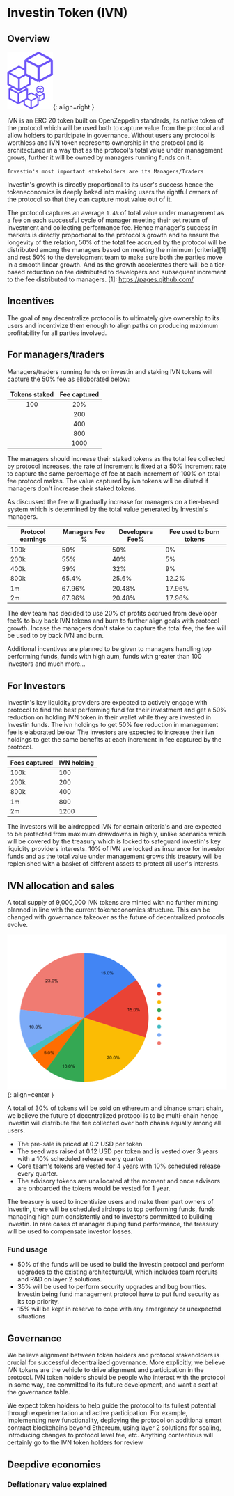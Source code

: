 # Investin Token (IVN)

## Overview

![Placeholder](assets/logo.png){: align=right }

IVN is an ERC 20 token built on OpenZeppelin standards, its native token of the protocol which will be used both to capture value from the protocol and allow holders to participate in governance. Without users any protocol is worthless and IVN token represents ownership in the protocol and is architectured in a way that as the protocol's total value under management grows, further it will be owned by managers running funds on it.

 `Investin's most important stakeholders are its Managers/Traders`


Investin's growth is directly proportional to its user's success hence the tokeneconomics is deeply baked into making users the rightful owners of the protocol so that they can capture most value out of it.

The protocol captures an average `1.4%` of total value under management as a fee on each successful cycle of manager meeting their set return of investment and collecting performance fee. Hence manager's success in markets is directly proportional to the protocol's growth and to ensure the longevity of the relation, 50% of the total fee accrued by the protocol will be distributed among the managers based on meeting the minimum [criteria][1] and rest 50% to the development team to make sure both the parties move in a smooth linear growth. 
And as the growth accelerates there will be a tier-based reduction on fee distributed to developers and subsequent increment to the fee distributed to managers.
[1]: https://pages.github.com/
## Incentives 

The goal of any decentralize protocol is to ultimately give ownership to its users and incentivize them enough to align paths on producing maximum profitability for all parties involved.

## For managers/traders

Managers/traders running funds on investin and staking IVN tokens will capture the 50% fee as elloborated below: 

| Tokens staked      | Fee captured                          |
| :---------: | :----------------------------------: |
| 100       | 20%   |
    | 200       | 40% |
    | 400    | 60% |
    | 800    | 80% |
    | 1000    | 100% |

The managers should increase their staked tokens as the total fee collected by protocol increases, the rate of increment is fixed at a 50% increment rate to capture the same percentage of fee at each increment of 100% on total fee protocol makes. The value captured by ivn tokens will be diluted if managers don't increase their staked tokens.

As discussed the fee will gradually increase for managers on a tier-based system which is determined by the total value generated by Investin's managers.

| Protocol earnings| Managers Fee %|Developers Fee%| Fee used to burn tokens |
| ----------- | -------------- | -------------- | -------------- |
| 100k       | 50%|           50%      |  0% |
|   200k       | 55%|             40%  | 5% |
| 400k    | 59% |         32%         | 9% |
| 800k    | 65.4% |         25.6%         | 12.2% |
| 1m    | 67.96% |        20.48%         |17.96% |
| 2m    | 67.96% |        20.48%         |17.96% |

The dev team has decided to use 20% of profits accrued from developer fee% to buy back IVN tokens and burn to further align goals with protocol growth.
Incase the managers don't stake to capture the total fee, the fee will be used to by back IVN and burn. 

Additional incentives are planned to be given to managers handling top performing funds, funds with high aum, funds with greater than 100 investors and much more...

## For Investors

Investin's key liquidity providers are expected to actively engage with protocol to find the best performing fund for their investment and get a 50% reduction on holding IVN token in their wallet while they are invested in Investin funds.
The ivn holdings to get 50% fee reduction in management fee is elaborated below. The investors are expected to increase their ivn holdings to get the same benefits at each increment in fee captured by the protocol.

| Fees captured| IVN holding |
| ----------- | -------------- | 
| 100k       | 100|         
|   200k       | 200|      
| 800k    | 400 |         
| 1m    | 800 |        
| 2m    | 1200 |        

The investors will be airdropped IVN for certain criteria's and are expected to be protected from maximum drawdowns in highly, unlike scenarios which will be covered by the treasury which is locked to safeguard investin's key liquidity providers interests.
10% of IVN are locked as insurance for investor funds and as the total value under management grows this treasury will be replenished with a basket of different assets to protect all user's interests. 


## IVN allocation and sales 

A total supply of 9,000,000 IVN tokens are minted with no further minting planned in line with the current tokeneconomics structure. This can be changed with governance takeover as the future of decentralized protocols evolve.

![Placeholder](assets/ivn.svg){: align=center }



A total of 30% of tokens will be sold on ethereum and binance smart chain, we believe the future of decentralized protocol is to be multi-chain hence investin will distribute the fee collected over both chains equally among all users.

* The pre-sale is priced at 0.2 USD per token
* The seed was raised at 0.12 USD per token and is vested over 3 years with a 10% scheduled release every quarter
* Core team's tokens are vested for 4 years with 10% scheduled release every quarter.
* The advisory tokens are unallocated at the moment and once advisors are onboarded the tokens would be vested for 1 year.

The treasury is used to incentivize users and make them part owners of Investin, there will be scheduled airdrops to top performing funds, funds managing high aum consistently and to investors committed to building investin. 
In rare cases of manager duping fund performance, the treasury will be used to compensate investor losses.


### Fund usage 

* 50% of the funds will be used to build the Investin protocol and perform upgrades to the existing architecture/UI, which includes team recruits and R&D on layer 2 solutions.
* 35% will be used to perform security upgrades and bug bounties. Investin being fund management protocol have to put fund security as its top priority.
* 15% will be kept in reserve to cope with any emergency or unexpected situations 

## Governance 

We believe alignment between token holders and protocol stakeholders is crucial for successful decentralized governance. More explicitly, we believe IVN tokens are the vehicle to drive alignment and participation in the protocol. IVN token holders should be people who interact with the protocol in some way, are committed to its future development, and want a seat at the governance table.

We expect token holders to help guide the protocol to its fullest potential through experimentation and active participation. For example, implementing new functionality, deploying the protocol on additional smart contract blockchains beyond Ethereum, using layer 2 solutions for scaling, introducing changes to protocol level fee, etc. Anything contentious will certainly go to the IVN token holders for review


## Deepdive economics

### Deflationary value explained 